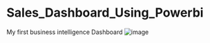 # Sales_Dashboard_Using_Powerbi
My first business intelligence Dashboard 
![image](https://github.com/Aarti-Choudhary/Power-BI-Dashboards-Projects-/assets/155171657/63eda5cb-51b9-4b67-b39b-3952217f787d)
